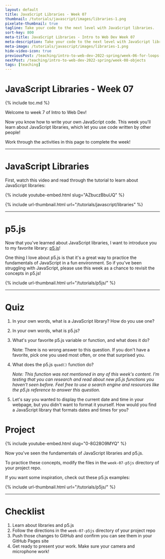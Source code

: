 ```yaml
---
layout: default
title: JavaScript Libraries - Week 07
thumbnail: /tutorials/javascript/images/libraries-1.png
pixelate-thumbnail: true
tagline: Take your code to the next level with JavaScript libraries.
sort-key: 800
meta-title: JavaScript Libraries - Intro to Web Dev Week 07
meta-description: Take your code to the next level with JavaScript libraries.
meta-image: /tutorials/javascript/images/libraries-1.png
hide-video-icon: true
previousPost: /teaching/intro-to-web-dev-2022-spring/week-06-for-loops-and-arrays
nextPost: /teaching/intro-to-web-dev-2022-spring/week-08-objects
tags: [teaching]
---
```


# JavaScript Libraries - Week 07

{% include toc.md %}

Welcome to week 7 of Intro to Web Dev!

Now you know how to write your own JavaScript code. This week you'll learn about JavaScript libraries, which let you use code written by other people!

Work through the activities in this page to complete the week!

---

# JavaScript Libraries

First, watch this video and read through the tutorial to learn about JavaScript libraries:

{% include youtube-embed.html slug="AZbuczBbuUQ" %}

{% include url-thumbnail.html url="/tutorials/javascript/libraries" %}

---

# p5.js

Now that you've learned about JavaScript libraries, I want to introduce you to my favorite library: [p5.js](/tutorials/p5js)!

One thing I love about p5.js is that it's a great way to practice the fundamentals of JavaScript in a fun environment. So if you've been struggling with JavaScript, please use this week as a chance to revisit the concepts in p5.js!

{% include url-thumbnail.html url="/tutorials/p5js/" %}

---

# Quiz

1. In your own words, what is a JavaScript library? How do you use one?

2. In your own words, what is p5.js?

3. What's your favorite p5.js variable or function, and what does it do?

   Note: There is no wrong answer to this question. If you don't have a favorite, pick one you used most often, or one that surprised you.

4. What does the p5.js `quad()` function do?

   *Note: This function was not mentioned in any of this week's content. I'm testing that you can research and read about new p5.js functions you haven't seen before. Feel free to use a search engine and resources like the p5.js reference to answer this question.*

5. Let's say you wanted to display the current date and time in your webpage, but you didn't want to format it yourself. How would you find a JavaScript library that formats dates and times for you?

# Project

{% include youtube-embed.html slug="0-8G28O9MYQ" %}

Now you've seen the fundamentals of JavaScript libraries and p5.js.

To practice these concepts, modify the files in the `week-07-p5js` directory of your project repo.

If you want some inspiration, check out these p5.js examples:

{% include url-thumbnail.html url="/tutorials/p5js/" %}

---

# Checklist

1. Learn about libraries and p5.js
2. Follow the directions in the `week-07-p5js` directory of your project repo
3. Push those changes to GitHub and confirm you can see them in your GitHub Pages site
4. Get ready to present your work. Make sure your camera and microphone work!
